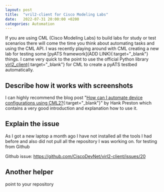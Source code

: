 ```yaml
---
layout: post
title:  "vril2-client for Cisco Modeling Labs"
date:   2022-07-31 20:00:00 +0200
categories: Automation
---
```


If you are using CML (Cisco Modeling Labs) to build labs for study or test scenarios there will come the time you think about automating tasks and using the CML API. I was recently playing around with CML creating a new lab for testing some [pyATS framework](ADD LINK){:target="_blank"} things. I came very quick to the point to use the official Python library [virl2_client](https://github.com/CiscoDevNet/virl2-client){:target="_blank"} for CML to create a pyATS testbed automatically. 

## Describe how it works with screenshots

I can highly recommend the blog post "[How can I automate device configurations using CML2?](https://blogs.cisco.com/developer/363-askhankcml2-01){:target="_blank"}" by Hank Preston which contains a very good introduction and explanation how to use it.

## Explain the issue

As I got a new laptop a month ago I have not installed all the tools I had before and also did not pull all the repository I was working on.  for testing from Github

Github issue: https://github.com/CiscoDevNet/virl2-client/issues/20

## Another helper

point to your repository

